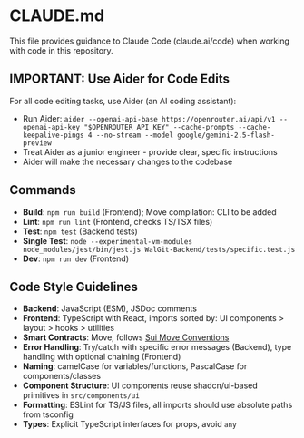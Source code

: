 # CLAUDE.md

This file provides guidance to Claude Code (claude.ai/code) when working with code in this repository.

## IMPORTANT: Use Aider for Code Edits

For all code editing tasks, use Aider (an AI coding assistant):
- Run Aider: `aider --openai-api-base https://openrouter.ai/api/v1 --openai-api-key "$OPENROUTER_API_KEY" --cache-prompts --cache-keepalive-pings 4 --no-stream --model google/gemini-2.5-flash-preview`
- Treat Aider as a junior engineer - provide clear, specific instructions
- Aider will make the necessary changes to the codebase

## Commands

- **Build**: `npm run build` (Frontend); Move compilation: CLI to be added
- **Lint**: `npm run lint` (Frontend, checks TS/TSX files)
- **Test**: `npm test` (Backend tests)
- **Single Test**: `node --experimental-vm-modules node_modules/jest/bin/jest.js WalGit-Backend/tests/specific.test.js`
- **Dev**: `npm run dev` (Frontend)

## Code Style Guidelines

- **Backend**: JavaScript (ESM), JSDoc comments
- **Frontend**: TypeScript with React, imports sorted by: UI components > layout > hooks > utilities
- **Smart Contracts**: Move, follows [Sui Move Conventions](https://docs.sui.io/concepts/sui-move-concepts/conventions) 
- **Error Handling**: Try/catch with specific error messages (Backend), type handling with optional chaining (Frontend)
- **Naming**: camelCase for variables/functions, PascalCase for components/classes
- **Component Structure**: UI components reuse shadcn/ui-based primitives in `src/components/ui`
- **Formatting**: ESLint for TS/JS files, all imports should use absolute paths from tsconfig
- **Types**: Explicit TypeScript interfaces for props, avoid `any`